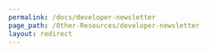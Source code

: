 ```yaml
---
permalink: /docs/developer-newsletter
page_path: /Other-Resources/developer-newsletter
layout: redirect
---
```

